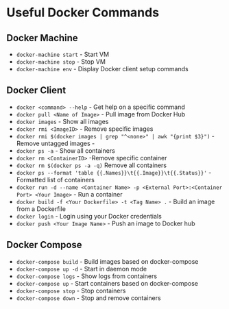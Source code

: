 # Useful Docker Commands
    

## Docker Machine

- `docker-machine start` - Start VM
- `docker-machine stop` - Stop VM
- `docker-machine env` - Display Docker client setup commands

## Docker Client

- `docker <command> --help` - Get help on a specific command
- `docker pull <Name of Image>` - Pull image from Docker Hub
- `docker images` - Show all images
- `docker rmi <ImageID>` - Remove specific images
- `docker rmi $(docker images | grep "^<none>" | awk "{print $3}")` - Remove untagged images - <none>
- `docker ps -a` - Show all containers
- `docker rm <ContainerID>` -Remove specific container
- `docker rm $(docker ps -a -q)` Remove all containers
- `docker ps --format 'table {{.Names}}\t{{.Image}}\t{{.Status}}'` - Formatted list of containers
- `docker run -d --name <Container Name> -p <External Port>:<Container Port> <Your Image>` - Run a container
- `docker build -f <Your Dockerfile> -t <Tag Name> .` - Build an image from a Dockerfile
- `docker login` - Login using your Docker credentials
- `docker push <Your Image Name>` - Push an image to Docker hub

## Docker Compose

- `docker-compose build` - Build images based on docker-compose 
- `docker-compose up -d` - Start in daemon mode
- `docker-compose logs` - Show logs from containers
- `docker-compose up` - Start containers based on docker-compose
- `docker-compose stop` - Stop containers
- `docker-compose down` - Stop and remove containers

